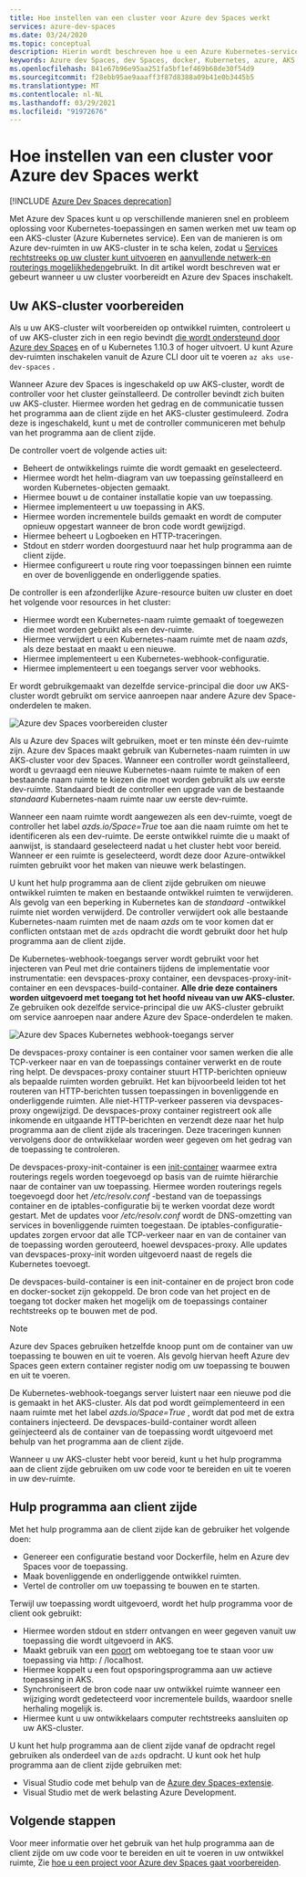 ```yaml
---
title: Hoe instellen van een cluster voor Azure dev Spaces werkt
services: azure-dev-spaces
ms.date: 03/24/2020
ms.topic: conceptual
description: Hierin wordt beschreven hoe u een Azure Kubernetes-service cluster instelt voor Azure dev Spaces werkt
keywords: Azure dev Spaces, dev Spaces, docker, Kubernetes, azure, AKS, Azure Kubernetes service, containers
ms.openlocfilehash: 841e67b96e95aa251fa5bf1ef469b68de30f54d9
ms.sourcegitcommit: f28ebb95ae9aaaff3f87d8388a09b41e0b3445b5
ms.translationtype: MT
ms.contentlocale: nl-NL
ms.lasthandoff: 03/29/2021
ms.locfileid: "91972676"
---
```

# <a name="how-setting-up-a-cluster-for-azure-dev-spaces-works"></a>Hoe instellen van een cluster voor Azure dev Spaces werkt

[!INCLUDE [Azure Dev Spaces deprecation](../../includes/dev-spaces-deprecation.md)]

Met Azure dev Spaces kunt u op verschillende manieren snel en probleem oplossing voor Kubernetes-toepassingen en samen werken met uw team op een AKS-cluster (Azure Kubernetes service). Een van de manieren is om Azure dev-ruimten in uw AKS-cluster in te scha kelen, zodat u [Services rechtstreeks op uw cluster kunt uitvoeren][how-it-works-up] en [aanvullende netwerk-en routerings mogelijkheden][how-it-works-routing]gebruikt. In dit artikel wordt beschreven wat er gebeurt wanneer u uw cluster voorbereidt en Azure dev Spaces inschakelt.

## <a name="prepare-your-aks-cluster"></a>Uw AKS-cluster voorbereiden

Als u uw AKS-cluster wilt voorbereiden op ontwikkel ruimten, controleert u of uw AKS-cluster zich in een regio bevindt [die wordt ondersteund door Azure dev Spaces][supported-regions] en of u Kubernetes 1.10.3 of hoger uitvoert. U kunt Azure dev-ruimten inschakelen vanuit de Azure CLI door uit te voeren `az aks use-dev-spaces` .

Wanneer Azure dev Spaces is ingeschakeld op uw AKS-cluster, wordt de controller voor het cluster geïnstalleerd. De controller bevindt zich buiten uw AKS-cluster. Hiermee worden het gedrag en de communicatie tussen het programma aan de client zijde en het AKS-cluster gestimuleerd. Zodra deze is ingeschakeld, kunt u met de controller communiceren met behulp van het programma aan de client zijde.

De controller voert de volgende acties uit:

* Beheert de ontwikkelings ruimte die wordt gemaakt en geselecteerd.
* Hiermee wordt het helm-diagram van uw toepassing geïnstalleerd en worden Kubernetes-objecten gemaakt.
* Hiermee bouwt u de container installatie kopie van uw toepassing.
* Hiermee implementeert u uw toepassing in AKS.
* Hiermee worden incrementele builds gemaakt en wordt de computer opnieuw opgestart wanneer de bron code wordt gewijzigd.
* Hiermee beheert u Logboeken en HTTP-traceringen.
* Stdout en stderr worden doorgestuurd naar het hulp programma aan de client zijde.
* Hiermee configureert u route ring voor toepassingen binnen een ruimte en over de bovenliggende en onderliggende spaties.

De controller is een afzonderlijke Azure-resource buiten uw cluster en doet het volgende voor resources in het cluster:

* Hiermee wordt een Kubernetes-naam ruimte gemaakt of toegewezen die moet worden gebruikt als een dev-ruimte.
* Hiermee verwijdert u een Kubernetes-naam ruimte met de naam *azds*, als deze bestaat en maakt u een nieuwe.
* Hiermee implementeert u een Kubernetes-webhook-configuratie.
* Hiermee implementeert u een toegangs server voor webhooks.

Er wordt gebruikgemaakt van dezelfde service-principal die door uw AKS-cluster wordt gebruikt om service aanroepen naar andere Azure dev Space-onderdelen te maken.

![Azure dev Spaces voorbereiden cluster](media/how-dev-spaces-works/prepare-cluster.svg)

Als u Azure dev Spaces wilt gebruiken, moet er ten minste één dev-ruimte zijn. Azure dev Spaces maakt gebruik van Kubernetes-naam ruimten in uw AKS-cluster voor dev Spaces. Wanneer een controller wordt geïnstalleerd, wordt u gevraagd een nieuwe Kubernetes-naam ruimte te maken of een bestaande naam ruimte te kiezen die moet worden gebruikt als uw eerste dev-ruimte. Standaard biedt de controller een upgrade van de bestaande *standaard* Kubernetes-naam ruimte naar uw eerste dev-ruimte.

Wanneer een naam ruimte wordt aangewezen als een dev-ruimte, voegt de controller het label *azds.io/Space=True* toe aan die naam ruimte om het te identificeren als een dev-ruimte. De eerste ontwikkel ruimte die u maakt of aanwijst, is standaard geselecteerd nadat u het cluster hebt voor bereid. Wanneer er een ruimte is geselecteerd, wordt deze door Azure-ontwikkel ruimten gebruikt voor het maken van nieuwe werk belastingen.

U kunt het hulp programma aan de client zijde gebruiken om nieuwe ontwikkel ruimten te maken en bestaande ontwikkel ruimten te verwijderen. Als gevolg van een beperking in Kubernetes kan de *standaard* -ontwikkel ruimte niet worden verwijderd. De controller verwijdert ook alle bestaande Kubernetes-naam ruimten met de naam *azds* om te voor komen dat er conflicten ontstaan met de `azds` opdracht die wordt gebruikt door het hulp programma aan de client zijde.

De Kubernetes-webhook-toegangs server wordt gebruikt voor het injecteren van Peul met drie containers tijdens de implementatie voor instrumentatie: een devspaces-proxy container, een devspaces-proxy-init-container en een devspaces-build-container. **Alle drie deze containers worden uitgevoerd met toegang tot het hoofd niveau van uw AKS-cluster.** Ze gebruiken ook dezelfde service-principal die uw AKS-cluster gebruikt om service aanroepen naar andere Azure dev Space-onderdelen te maken.

![Azure dev Spaces Kubernetes webhook-toegangs server](media/how-dev-spaces-works/kubernetes-webhook-admission-server.svg)

De devspaces-proxy container is een container voor samen werken die alle TCP-verkeer naar en van de toepassings container verwerkt en de route ring helpt. De devspaces-proxy container stuurt HTTP-berichten opnieuw als bepaalde ruimten worden gebruikt. Het kan bijvoorbeeld leiden tot het routeren van HTTP-berichten tussen toepassingen in bovenliggende en onderliggende ruimten. Alle niet-HTTP-verkeer passeren via devspaces-proxy ongewijzigd. De devspaces-proxy container registreert ook alle inkomende en uitgaande HTTP-berichten en verzendt deze naar het hulp programma aan de client zijde als traceringen. Deze traceringen kunnen vervolgens door de ontwikkelaar worden weer gegeven om het gedrag van de toepassing te controleren.

De devspaces-proxy-init-container is een [init-container](https://kubernetes.io/docs/concepts/workloads/pods/init-containers/) waarmee extra routerings regels worden toegevoegd op basis van de ruimte hiërarchie naar de container van uw toepassing. Hiermee worden routerings regels toegevoegd door het */etc/resolv.conf* -bestand van de toepassings container en de iptables-configuratie bij te werken voordat deze wordt gestart. Met de updates voor */etc/resolv.conf* wordt de DNS-omzetting van services in bovenliggende ruimten toegestaan. De iptables-configuratie-updates zorgen ervoor dat alle TCP-verkeer naar en van de container van de toepassing worden gerouteerd, hoewel devspaces-proxy. Alle updates van devspaces-proxy-init worden uitgevoerd naast de regels die Kubernetes toevoegt.

De devspaces-build-container is een init-container en de project bron code en docker-socket zijn gekoppeld. De bron code van het project en de toegang tot docker maken het mogelijk om de toepassings container rechtstreeks op te bouwen met de pod.

> [!NOTE]
> Azure dev Spaces gebruiken hetzelfde knoop punt om de container van uw toepassing te bouwen en uit te voeren. Als gevolg hiervan heeft Azure dev Spaces geen extern container register nodig om uw toepassing te bouwen en uit te voeren.

De Kubernetes-webhook-toegangs server luistert naar een nieuwe pod die is gemaakt in het AKS-cluster. Als dat pod wordt geïmplementeerd in een naam ruimte met het label *azds.io/Space=True* , wordt dat pod met de extra containers injecteerd. De devspaces-build-container wordt alleen geïnjecteerd als de container van de toepassing wordt uitgevoerd met behulp van het programma aan de client zijde.

Wanneer u uw AKS-cluster hebt voor bereid, kunt u het hulp programma aan de client zijde gebruiken om uw code voor te bereiden en uit te voeren in uw dev-ruimte.

## <a name="client-side-tooling"></a>Hulp programma aan client zijde

Met het hulp programma aan de client zijde kan de gebruiker het volgende doen:
* Genereer een configuratie bestand voor Dockerfile, helm en Azure dev Spaces voor de toepassing.
* Maak bovenliggende en onderliggende ontwikkel ruimten.
* Vertel de controller om uw toepassing te bouwen en te starten.

Terwijl uw toepassing wordt uitgevoerd, wordt het hulp programma voor de client ook gebruikt:
* Hiermee worden stdout en stderr ontvangen en weer gegeven vanuit uw toepassing die wordt uitgevoerd in AKS.
* Maakt gebruik van een [poort](https://kubernetes.io/docs/tasks/access-application-cluster/port-forward-access-application-cluster/) om webtoegang toe te staan voor uw toepassing via http: \/ /localhost.
* Hiermee koppelt u een fout opsporingsprogramma aan uw actieve toepassing in AKS.
* Synchroniseert de bron code naar uw ontwikkel ruimte wanneer een wijziging wordt gedetecteerd voor incrementele builds, waardoor snelle herhaling mogelijk is.
* Hiermee kunt u uw ontwikkelaars computer rechtstreeks aansluiten op uw AKS-cluster.

U kunt het hulp programma aan de client zijde vanaf de opdracht regel gebruiken als onderdeel van de `azds` opdracht. U kunt ook het hulp programma aan de client zijde gebruiken met:

* Visual Studio code met behulp van de [Azure dev Spaces-extensie](https://marketplace.visualstudio.com/items?itemName=azuredevspaces.azds).
* Visual Studio met de werk belasting Azure Development.

## <a name="next-steps"></a>Volgende stappen

Voor meer informatie over het gebruik van het hulp programma aan de client zijde om uw code voor te bereiden en uit te voeren in uw ontwikkel ruimte, Zie [hoe u een project voor Azure dev Spaces gaat voorbereiden][how-it-works-prep].


[how-it-works-prep]: how-dev-spaces-works-prep.md
[how-it-works-routing]: how-dev-spaces-works-routing.md
[how-it-works-up]: how-dev-spaces-works-up.md
[supported-regions]: https://azure.microsoft.com/global-infrastructure/services/?products=kubernetes-service